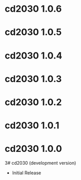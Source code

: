 # cd2030 1.0.6

# cd2030 1.0.5

# cd2030 1.0.4

# cd2030 1.0.3

# cd2030 1.0.2

# cd2030 1.0.1

# cd2030 1.0.0

3# cd2030 (development version)

* Initial Release
